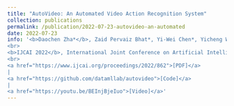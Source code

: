 ```yaml
---
title: "AutoVideo: An Automated Video Action Recognition System"
collection: publications
permalink: /publication/2022-07-23-autovideo-an-automated
date: 2022-07-23
info: '<b>Daochen Zha*</b>, Zaid Pervaiz Bhat*, Yi-Wei Chen*, Yicheng Wang*, Sirui Ding*, Jiaben Chen*, Kwei-Herng Lai*, Mohammad Qazim Bhat*, Anmoll Kumar Jain, Alfredo Costilla Reyes, Na Zou, Xia Hu
<br>
<b>IJCAI 2022</b>, International Joint Conference on Artificial Intelligence, demo track
<br>
<a href="https://www.ijcai.org/proceedings/2022/862">[PDF]</a>
|
<a href="https://github.com/datamllab/autovideo">[Code]</a>
|
<a href="https://youtu.be/BEInjBjeIuo">[Video]</a>'
---
```

